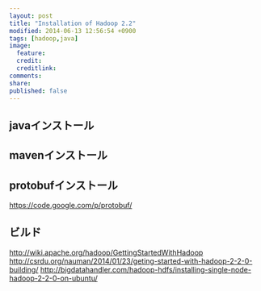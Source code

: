 ```yaml
---
layout: post
title: "Installation of Hadoop 2.2"
modified: 2014-06-13 12:56:54 +0900
tags: [hadoop,java]
image:
  feature: 
  credit: 
  creditlink: 
comments: 
share: 
published: false
---
```


## javaインストール

## mavenインストール

## protobufインストール
https://code.google.com/p/protobuf/

## ビルド

http://wiki.apache.org/hadoop/GettingStartedWithHadoop
http://csrdu.org/nauman/2014/01/23/geting-started-with-hadoop-2-2-0-building/
http://bigdatahandler.com/hadoop-hdfs/installing-single-node-hadoop-2-2-0-on-ubuntu/